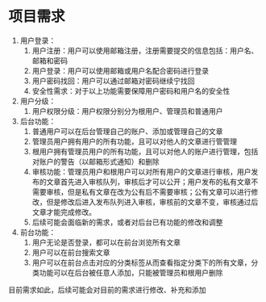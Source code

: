 # 项目需求

1. 用户登录：
   1. 用户注册：用户可以使用邮箱注册，注册需要提交的信息包括：用户名、邮箱和密码
   2. 用户登录：用户可以使用邮箱或用户名配合密码进行登录
   3. 用户密码找回：用户可以通过邮箱对密码继续宁找回
   4. 安全性需求：对于以上功能需要保障用户密码和用户名的安全性
2. 用户分级：
   1. 用户权限分级：用户权限分别分为根用户、管理员和普通用户
3. 后台功能：
   1. 普通用户可以在后台管理自己的账户、添加或管理自己的文章
   2. 管理员用户拥有用户的所有功能，且可以对他人的文章进行管管理
   3. 根用户拥有管理员用户的所有功能，且可以对他人的账户进行管理，包括对账户的警告（以邮箱形式通知）和删除
   4. 审核功能：管理员用户和根用户可以对所有用户的文章进行审核，用户发布的文章首先进入审核队列，审核后才可以公开；用户发布的私有文章不需要审核，但是私有文章在改为公有后不需要审核；公有文章可以进行修改，但是修改后进入发布队列进入审核，审核前的文章不变，审核通过后文章才能完成修改。
   5. 后续可能会面临新的需求，或者对后台已有功能的修改和调整
4. 前台功能：
   1. 用户无论是否登录，都可以在前台浏览所有文章
   2. 用户可以在前台搜索文章
   3. 用户可以在前台点击对应的分类标签从而查看指定分类下的所有文章，分类功能可以在后台被任意人添加，只能被管理员和根用户删除

目前需求如此，后续可能会对目前的需求进行修改、补充和添加